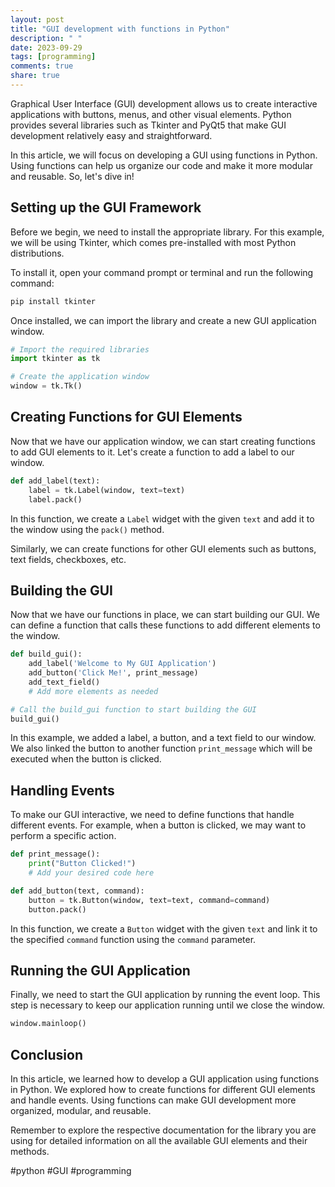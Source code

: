 ```yaml
---
layout: post
title: "GUI development with functions in Python"
description: " "
date: 2023-09-29
tags: [programming]
comments: true
share: true
---
```


Graphical User Interface (GUI) development allows us to create interactive applications with buttons, menus, and other visual elements. Python provides several libraries such as Tkinter and PyQt5 that make GUI development relatively easy and straightforward.

In this article, we will focus on developing a GUI using functions in Python. Using functions can help us organize our code and make it more modular and reusable. So, let's dive in!

## Setting up the GUI Framework

Before we begin, we need to install the appropriate library. For this example, we will be using Tkinter, which comes pre-installed with most Python distributions.

To install it, open your command prompt or terminal and run the following command:

```python
pip install tkinter
```

Once installed, we can import the library and create a new GUI application window.

```python
# Import the required libraries
import tkinter as tk

# Create the application window
window = tk.Tk()
```

## Creating Functions for GUI Elements

Now that we have our application window, we can start creating functions to add GUI elements to it. Let's create a function to add a label to our window.

```python
def add_label(text):
    label = tk.Label(window, text=text)
    label.pack()
```

In this function, we create a `Label` widget with the given `text` and add it to the window using the `pack()` method.

Similarly, we can create functions for other GUI elements such as buttons, text fields, checkboxes, etc.

## Building the GUI

Now that we have our functions in place, we can start building our GUI. We can define a function that calls these functions to add different elements to the window.

```python
def build_gui():
    add_label('Welcome to My GUI Application')
    add_button('Click Me!', print_message)
    add_text_field()
    # Add more elements as needed

# Call the build_gui function to start building the GUI
build_gui()
```

In this example, we added a label, a button, and a text field to our window. We also linked the button to another function `print_message` which will be executed when the button is clicked.

## Handling Events

To make our GUI interactive, we need to define functions that handle different events. For example, when a button is clicked, we may want to perform a specific action.

```python
def print_message():
    print("Button Clicked!")
    # Add your desired code here

def add_button(text, command):
    button = tk.Button(window, text=text, command=command)
    button.pack()
```

In this function, we create a `Button` widget with the given `text` and link it to the specified `command` function using the `command` parameter.

## Running the GUI Application

Finally, we need to start the GUI application by running the event loop. This step is necessary to keep our application running until we close the window.

```python
window.mainloop()
```

## Conclusion

In this article, we learned how to develop a GUI application using functions in Python. We explored how to create functions for different GUI elements and handle events. Using functions can make GUI development more organized, modular, and reusable.

Remember to explore the respective documentation for the library you are using for detailed information on all the available GUI elements and their methods.

#python #GUI #programming